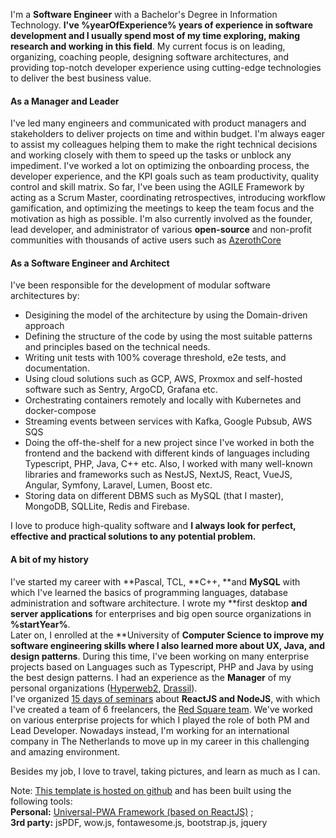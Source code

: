 I'm a **Software Engineer** with a Bachelor's Degree in Information Technology.
**I've %yearOfExperience% years of experience in software development and I usually spend most of my time exploring, making research and working in this field**. My current focus is on leading, organizing, coaching people, designing software architectures, and providing top-notch developer experience using cutting-edge technologies to deliver the best business value.

#### **As a Manager and Leader** 
I've led many engineers and communicated with product managers and stakeholders to deliver projects on time and within budget. I'm always eager to assist my colleagues helping them to make the right technical decisions and working closely with them to speed up the tasks or unblock any impediment. I've worked a lot on optimizing the onboarding process, the developer experience, and the KPI goals such as team productivity, quality control and skill matrix. So far, I've been using the AGILE Framework by acting as a Scrum Master, coordinating retrospectives, introducing workflow gamification, and optimizing the meetings to keep the team focus and the motivation as high as possible. I'm also currently involved as the founder, lead developer, and administrator of various **open-source** and non-profit communities with thousands of active users such as [AzerothCore](http://azerothcore.org)


#### **As a Software Engineer and Architect**
I've been responsible for the development of modular software architectures by:

* Desigining the model of the architecture by using the Domain-driven approach
* Defining the structure of the code by using the most suitable patterns and principles based on the technical needs.
* Writing unit tests with 100% coverage threshold, e2e tests, and documentation.
* Using cloud solutions such as GCP, AWS, Proxmox and self-hosted software such as Sentry, ArgoCD, Grafana etc.
* Orchestrating containers remotely and locally with Kubernetes and docker-compose
* Streaming events between services with Kafka, Google Pubsub, AWS SQS
* Doing the off-the-shelf for a new project since I've worked in both the frontend and the backend with different kinds of languages including Typescript, PHP, Java, C++ etc. Also, I worked with many well-known libraries and frameworks such as NestJS, NextJS, React, VueJS, Angular, Symfony, Laravel, Lumen, Boost etc.
* Storing data on different DBMS such as MySQL (that I master), MongoDB, SQLLite, Redis and Firebase.

I love to produce high-quality software and **I always look for perfect, effective and practical solutions to any potential problem.**


#### **A bit of my history**

I've started my career with **Pascal, TCL, **C++, **and **MySQL** with which I've learned the basics of programming languages, database administration and software architecture.  I wrote my **first desktop **and server applications** for enterprises and big open source organizations in **%startYear%**.  
Later on, I enrolled at the **University of **Computer Science to improve my software engineering skills where I also learned more about UX, Java, and design patterns**. During this time, I've been working on many enterprise projects based on Languages such as Typescript, PHP and Java 
by using the best design patterns. 
I had an experience as the **Manager** of my personal organizations ([Hyperweb2](http://www.hyperweb2.com/), [Drassil](http://www.drassil.org/)).  
I've organized [15 days of seminars](https://www.facebook.com/pg/redsquarelab/photos/?ref=page_internal) about **ReactJS and NodeJS**, with which I've created a team of 6 freelancers, the [Red Square team](https://translate.google.com/translate?hl=en&sl=it&tl=en&u=https%3A%2F%2Fsites.google.com%2Fview%2Fredsquarelab/). We've worked on various enterprise projects for which I played the role of both PM and Lead Developer.
Nowadays instead, I'm working for an international company in The Netherlands to move up in my career in this challenging and amazing environment.


Besides my job, I love to travel, taking pictures, and learn as much as I can. 


Note: [This template is hosted on github](https://github.com/roncaspot/roncaspot.github.io) and has been built using the following tools:  
**Personal:** [Universal-PWA Framework (based on ReactJS)](https://github.com/HW-Core/universal-pwa) ;  
**3rd party:** jsPDF, wow.js, fontawesome.js, bootstrap.js, jquery
